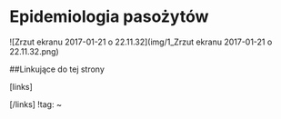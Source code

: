 # Epidemiologia pasożytów

![Zrzut ekranu 2017-01-21 o 22.11.32](img/1_Zrzut ekranu 2017-01-21 o 22.11.32.png)



##Linkujące do tej strony

[links]


[/links]
!tag:
~

